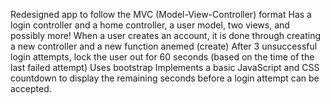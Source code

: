 Redesigned app to follow the MVC (Model-View-Controller) format 
Has a login controller and a home controller, a user model, two views, and possibly more! 
When a user creates an account, it is done through creating a new controller and a new function anemed (create)
After 3 unsuccessful login attempts, lock the user out for 60 seconds (based on the time of the last failed attempt)
Uses bootstrap
Implements a basic JavaScript and CSS countdown to display the remaining seconds before a login attempt can be accepted.

